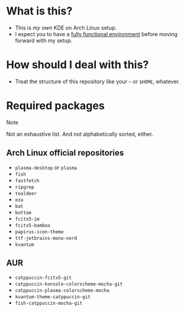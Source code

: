 # What is this?

- This is _*my own*_ KDE on Arch Linux setup.
- I expect you to have a [fully functional environment](https://wiki.archlinux.org/title/Installation_guide) before moving forward with my setup.

# How should I deal with this?

- Treat the structure of this repository like your `~` or `$HOME`, whatever.

# Required packages

> [!NOTE]  
> Not an exhaustive list. And not alphabetically sorted, either.

## Arch Linux official repositories

- `plasma-desktop` or `plasma`
- `fish`
- `fastfetch`
- `ripgrep`
- `tealdeer`
- `eza`
- `bat`
- `bottom`
- `fcitx5-im`
- `fcitx5-bamboo`
- `papirus-icon-theme`
- `ttf-jetbrains-mono-nerd`
- `kvantum`

## AUR

- `catppuccin-fcitx5-git`
- `catppuccin-konsole-colorscheme-mocha-git`
- `catppuccin-plasma-colorscheme-mocha`
- `kvantum-theme-catppuccin-git`
- `fish-catppuccin-mocha-git`
